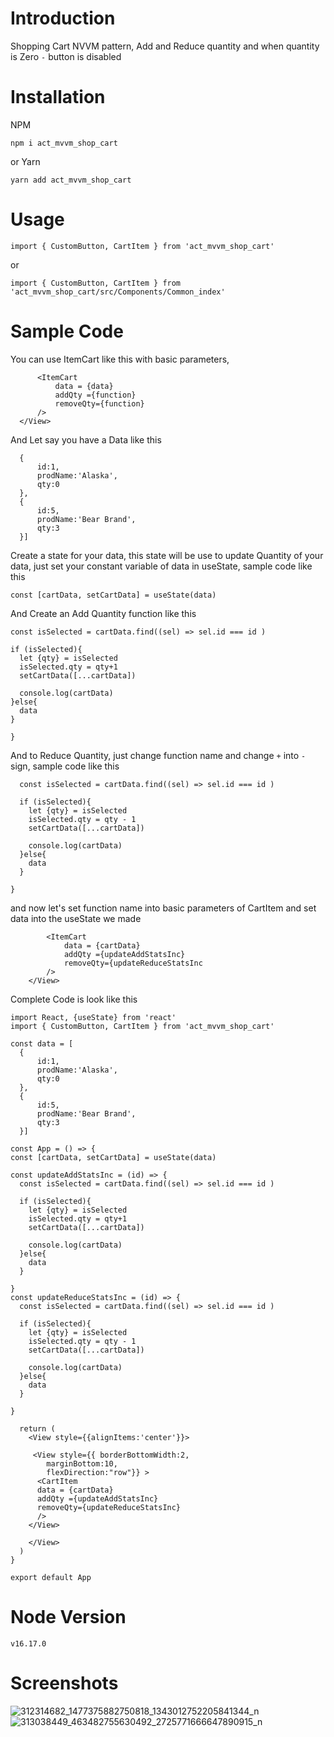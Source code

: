 # Introduction

Shopping Cart NVVM pattern, Add and Reduce quantity and when quantity is Zero `-` button is disabled 

# Installation

NPM

```npm i act_mvvm_shop_cart```

or Yarn

```yarn add act_mvvm_shop_cart```

# Usage

`import { CustomButton, CartItem } from 'act_mvvm_shop_cart'`

or 

`import { CustomButton, CartItem } from 'act_mvvm_shop_cart/src/Components/Common_index'`

# Sample Code

 You can use ItemCart like this with basic parameters,

  ```<View style={{ borderBottomWidth:2,marginBottom:10,flexDirection:"row"}}> 
        <ItemCart
            data = {data}
            addQty ={function}
            removeQty={function}
        />
    </View> 
```

And Let say you have a Data like this


```const data = [
  {
      id:1,
      prodName:'Alaska',
      qty:0
  },
  {
      id:5,
      prodName:'Bear Brand',
      qty:3
  }]
```


   Create a state for your data, this state will be use to update Quantity of your data, just set your constant variable of data in useState, sample code like this
    
  ```const [cartData, setCartData] = useState(data)```

  And Create an Add Quantity function like this

  ```const updateAddStatsInc = (id) => {
  const isSelected = cartData.find((sel) => sel.id === id )
  
  if (isSelected){
    let {qty} = isSelected
    isSelected.qty = qty+1
    setCartData([...cartData])
    
    console.log(cartData)
  }else{
    data
  }

}
```

And to Reduce Quantity, just change function name and change `+` into `-` sign, sample code like this

```const updateReduceStatsInc = (id) => {
  const isSelected = cartData.find((sel) => sel.id === id )
  
  if (isSelected){
    let {qty} = isSelected
    isSelected.qty = qty - 1
    setCartData([...cartData])
    
    console.log(cartData)
  }else{
    data
  }

}
```

and now let's set function name into basic parameters of CartItem and set data into the useState we made

```<View style={{ borderBottomWidth:2,marginBottom:10,flexDirection:"row"}}> 
        <ItemCart
            data = {cartData}
            addQty ={updateAddStatsInc}
            removeQty={updateReduceStatsInc
        />
    </View>
```

Complete Code is look like this

```import { StyleSheet, Text, View } from 'react-native'
import React, {useState} from 'react'
import { CustomButton, CartItem } from 'act_mvvm_shop_cart' 

const data = [
  {
      id:1,
      prodName:'Alaska',
      qty:0
  },
  {
      id:5,
      prodName:'Bear Brand',
      qty:3
  }]

const App = () => {
const [cartData, setCartData] = useState(data)

const updateAddStatsInc = (id) => {
  const isSelected = cartData.find((sel) => sel.id === id )
  
  if (isSelected){
    let {qty} = isSelected
    isSelected.qty = qty+1
    setCartData([...cartData])
    
    console.log(cartData)
  }else{
    data
  }

}
const updateReduceStatsInc = (id) => {
  const isSelected = cartData.find((sel) => sel.id === id )
  
  if (isSelected){
    let {qty} = isSelected
    isSelected.qty = qty - 1
    setCartData([...cartData])
    
    console.log(cartData)
  }else{
    data
  }

}

  return (
    <View style={{alignItems:'center'}}>

     <View style={{ borderBottomWidth:2,
        marginBottom:10,
        flexDirection:"row"}} >
      <CartItem
      data = {cartData}
      addQty ={updateAddStatsInc}
      removeQty={updateReduceStatsInc}
      />
    </View>
      
    </View>
  )
}

export default App

```

  

# Node Version

`v16.17.0`

# Screenshots

![312314682_1477375882750818_1343012752205841344_n](https://user-images.githubusercontent.com/108800492/199645629-848fc12c-10fb-4a9d-a625-4f1cf8152477.jpg)
![313038449_463482755630492_2725771666647890915_n](https://user-images.githubusercontent.com/108800492/199645630-2c2de5ae-dde9-4829-8c42-495a18d2d86f.jpg)

